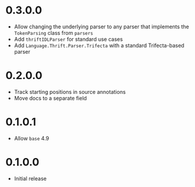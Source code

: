 0.3.0.0
=======

-   Allow changing the underlying parser to any parser that implements the
    `TokenParsing` class from `parsers`
-   Add `thriftIDLParser` for standard use cases
-   Add `Language.Thrift.Parser.Trifecta` with a standard Trifecta-based
    parser

0.2.0.0
=======

-   Track starting positions in source annotations
-   Move docs to a separate field

0.1.0.1
=======

-   Allow `base` 4.9

0.1.0.0
=======

-   Initial release
